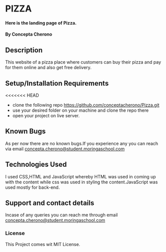 # PIZZA
#### Here is the landing page of Pizza.
#### By **Concepta Cherono**
## Description
This website of a pizza place where customers can buy their pizza and pay for them online and also get free delivery.
## Setup/Installation Requirements
<<<<<<< HEAD
* clone the following repo https://github.com/conceptacherono/Pizza.git
* use your desired folder on your machine and clone
the repo there
* open your project on live server.

## Known Bugs
 As per now there are no known bugs.If you experience any you can reach via email concepta.cherono@student.moringaschool.com
## Technologies Used
I used CSS,HTML and JavaScript whereby HTML was used in coming up with the content while css was used in styling the content.JavaScript was used mostly for back-end.
## Support and contact details
Incase of any queries you can reach me through email concepta.cherono@student.moringaschool.com
### License
This Project comes wit MIT License. 